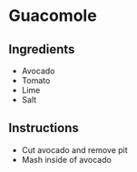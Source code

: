 
# Guacomole
## Ingredients
 * Avocado
 * Tomato
 * Lime
 * Salt
## Instructions
 * Cut avocado and remove pit
 * Mash inside of avocado
